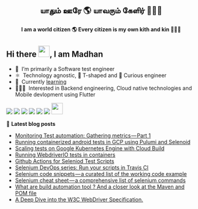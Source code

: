 <h2 align="center">யாதும் ஊரே 🌎 யாவரும் கேளிர் 🧑‍🤝‍🧑</h2>
<h4 align="center">I am a world citizen 🌎 Every citizen is my own kith and kin 🧑‍🤝‍🧑</h4>

## Hi there <img src="https://github.com/TheDudeThatCode/TheDudeThatCode/blob/master/Assets/Hi.gif" height="30px" width="30px">, I am Madhan

- 🙂  &nbsp;I’m primarily a Software test engineer
- ⚛️  &nbsp;Technology agnostic, 🤸 T-shaped and 🧐 Curious engineer
- 🌱  &nbsp;Currently [learning](https://github.com/madhank93?tab=repositories&q=learn&type=&language=&sort=)
- 👨🏻‍💻  &nbsp;Interested in Backend engineering, Cloud native technologies and Mobile devlopment using Flutter

<p>
  <a href = "https://linkedin.com/in/madhank93/" target="_blank" rel="noopener noreferrer"><img src="https://img.icons8.com/color/48/000000/linkedin.png"/></a>
  <a href = "https://github.com/madhank93" target="_blank" rel="noopener noreferrer"><img src="https://img.icons8.com/color/48/000000/github--v3.png"/></a>
  <a href = "https://medium.com/@madhankumaravelu93" target="_blank" rel="noopener noreferrer"><img src="https://img.icons8.com/color/48/000000/medium-monogram.png"/></a>
  <a href = "https://play.google.com/store/apps/developer?id=Madhan+Kumaravelu&hl=en" target="_blank" rel="noopener noreferrer"><img src="https://img.icons8.com/color/48/000000/google-play.png"/></a>
  <a href = "https://madhank93.github.io/" target="_blank" rel="noopener noreferrer"><img src="https://img.icons8.com/color/48/000000/internet--v1.png"/></a>
  <a href = "https://stackoverflow.com/users/5514320/madhan" target="_blank" rel="noopener noreferrer"><img src="https://img.icons8.com/color/48/000000/stackoverflow.png"/></a>
  <a href = "https://www.codewars.com/users/madhank93" target="_blank" rel="noopener noreferrer"><img src="https://www.codewars.com/users/madhank93/badges/micro" height="30px"/></a>
</p>

📕 **Latest blog posts**
<!-- BLOG-POST-LIST:START -->
- [Monitoring Test automation: Gathering metrics — Part 1](https://medium.com/@madhankumaravelu93/monitoring-test-automation-gathering-metrics-part-1-3946d8050627?source=rss-746ce7a5b455------2)
- [Running containerized android tests in GCP using Pulumi and Selenoid](https://medium.com/@madhankumaravelu93/running-containerized-android-tests-in-gcp-using-pulumi-and-selenoid-faf4c398cd6c?source=rss-746ce7a5b455------2)
- [Scaling tests on Google Kubernetes Engine with Cloud Build](https://medium.com/testvagrant/scaling-tests-on-google-kubernetes-engine-with-cloud-build-624d955f6698?source=rss-746ce7a5b455------2)
- [Running WebdriverIO tests in containers](https://medium.com/testvagrant/running-webdriverio-tests-in-containers-871e0238e31f?source=rss-746ce7a5b455------2)
- [Github Actions for Seleniod Test Scripts](https://medium.com/testvagrant/github-actions-for-seleniod-test-scripts-df469062a08c?source=rss-d5262110f51------2)
- [Selenium DevOps series: Run your scripts in Travis CI](https://medium.com/@madhankumaravelu93/selenium-devops-series-run-your-scripts-in-travis-ci-b3505aaad367?source=rss-746ce7a5b455------2)
- [Selenium code snippets — a curated list of the working code example](https://medium.com/@madhankumaravelu93/selenium-code-snippets-a-curated-list-of-the-working-code-example-f7fbc692c2b6?source=rss-746ce7a5b455------2)
- [Selenium cheat sheet — a comprehensive list of selenium commands](https://medium.com/@madhankumaravelu93/selenium-cheat-sheet-a-comprehensive-list-of-selenium-commands-fa4c5c9d11ab?source=rss-746ce7a5b455------2)
- [What are build automation tool ? And a closer look at the Maven and POM file](https://medium.com/@madhankumaravelu93/what-are-build-automation-tool-and-a-closer-look-at-the-maven-and-pom-file-7b209a8a6c61?source=rss-746ce7a5b455------2)
- [A Deep Dive into the W3C WebDriver Specification.](https://medium.com/@madhankumaravelu93/a-deep-dive-into-the-w3c-webdriver-specification-fcf0906048f9?source=rss-746ce7a5b455------2)
<!-- BLOG-POST-LIST:END -->
